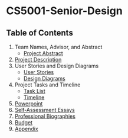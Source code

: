 # CS5001-Senior-Design

## Table of Contents
1. Team Names, Advisor, and Abstract
    * [Project Abstract](https://github.com/vanblakp/CS5001-Senior-Design/blob/main/Project-Description.md)
2. [Project Description](https://github.com/vanblakp/CS5001-Senior-Design/blob/main/Project-Description.md)
3. User Stories and Design Diagrams
    * [User Stories](https://github.com/vanblakp/CS5001-Senior-Design/blob/main/User-Stories.md)
    * [Design Diagrams](https://github.com/vanblakp/CS5001-Senior-Design/tree/main/Design_Diagrams)
4. Project Tasks and Timeline
    * [Task List](https://github.com/vanblakp/CS5001-Senior-Design/blob/main/Documents/Tasklist.md)
    * [Timeline](https://github.com/vanblakp/CS5001-Senior-Design/blob/main/Documents/Assignment6.md)
5. [Powerpoint](https://docs.google.com/presentation/d/1T8rn-sCMebEAvztQmjr46UulldjiE7Xz2AiFRE9HNbw/edit?usp=sharing)
6. [Self-Assessment Essays](https://github.com/vanblakp/CS5001-Senior-Design/tree/main/Documents/Capstone%20Assessments)
7. [Professional Biographies](https://github.com/vanblakp/CS5001-Senior-Design/tree/main/Documents/Professional%20Biographies)
8. [Budget](https://github.com/vanblakp/CS5001-Senior-Design/blob/main/Documents/Budget.md)
9. [Appendix](https://github.com/vanblakp/CS5001-Senior-Design/blob/main/Documents/Appendix.md)
